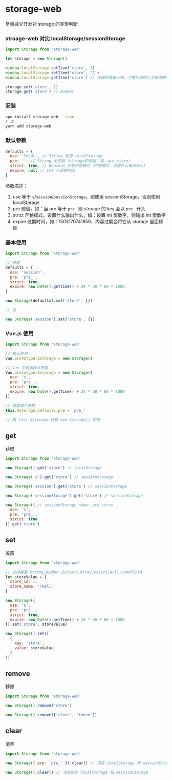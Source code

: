 # storage-web

尽量减少开发对 storage 的类型判断

### stroage-web 对比 localStorage/sessionStorage

``` js
import Storage from 'storage-web'

let storage = new Storage()

window.localStorage.setItem('store', 1)
window.localStorage.setItem('store', '1')
window.localStorage.getItem('store') // 存储的值是一样，了解系统的人才知道要转换成字符串还是数字

storage.set('store', 1)
storage.get('store') // Number
```


### 安装
``` sh
npm install storage-web --save
# 或
yarn add storage-web
```

### 默认参数

``` js
defaults = {
  use: 'local', // String 使用 localStorage
  pre: '', // String 无前缀（storage的前缀，如：pre_store）
  strict: true, // Boolean 开启严格模式（严格模式，设置什么输出什么）
  expire: null // Int 无过期时间
}
```

参数描述：

1. use 等于 `s`/`session`/`sessionStorage`，则使用 sessionStorage，否则使用 localStorage
2. pre 前缀，如：当 pre 等于 `pre_` 则 stroage 的 key 会以 `pre_` 开头
3. strict 严格模式，设置什么输出什么，如：设置 int 型数字，则输出 int 型数字
4. expire 过期时间，如：1503170741859，内容过期会将它从 storage 里面移除

### 基本使用

``` js
import Storage from 'storage-web'

// 参数
defaults = {
  use: 'session',
  pre: 'pre_',
  strict: true,
  expire: new Date().getTime() + 24 * 60 * 60 * 1000
}

new Storage(defaults).set('store', {})

// 或

new Storage('session').set('store', {})
```

### Vue.js 使用

``` js
import Storage from 'storage-web'

// 默认使用
Vue.prototype.$storage = new Storage()

// Vue 中设置默认参数
Vue.prototype.$storage = new Storage({
  use: 's',
  pre: 'pre_',
  strict: true,
  expire: new Date().getTime() + 24 * 60 * 60 * 1000
})

// 设置单个参数
this.$storage.defaults.pre = 'pre_'

// 用 this.$storage 代替 new Storage() 即可
```

## get

获取

``` js
import Storage from 'storage-web'

new Storage().get('store') // localStorage

new Storage('s').get('store') // sessionStorage

new Storage('session').get('store') // sessionStorage

new Storage('sessionStorage').get('store') // sessionStorage

new Storage({ // sessionStorage name: pre_store
  use: 's',
  pre: 'pre_',
  strict: true
}).get('store')
```

## set

设置

``` js
import Storage from 'storage-web'

// 支持类型 String,Number,Boolean,Array,Object,Null,Undefined...
let storeValue = {
  store_id: 1,
  store_name: 'Tmall'
}

new Storage({
  use: 's',
  pre: 'pre_',
  strict: true,
  expire: new Date().getTime() + 24 * 60 * 60 * 1000
}).set('store', storeValue)

new Storage().set([
  {
    key: 'store',
    value: storeValue
  }
])
```


## remove

移除

``` js
import Storage from 'storage-web'

new Storage().remove('store')

new Storage().remove(['store', 'token'])
```

## clear

清空

``` js
import Storage from 'storage-web'

new Storage({ pre: 'pre_' }).clear() // 清空 localStorage 和 sessionStorage 下所有以 'pre_' 开头的

new Storage().clear() // 清空所有 localStorage 和 sessionStorage
```
